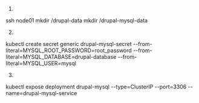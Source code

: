1. 
ssh node01
mkdir /drupal-data
mkdir /drupal-mysql-data

2.
kubectl create secret generic drupal-mysql-secret --from-literal=MYSQL_ROOT_PASSWORD=root_password --from-literal=MYSQL_DATABASE=drupal-database --from-literal=MYSQL_USER=mysql

3. 
kubectl expose deployment drupal-mysql --type=ClusterIP --port=3306 --name=drupal-mysql-service